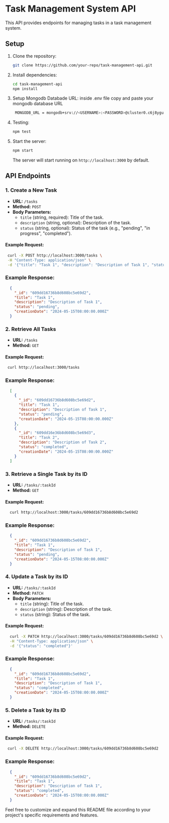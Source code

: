 # Task Management System API

This API provides endpoints for managing tasks in a task management system.

## Setup

1. Clone the repository:

    ```bash
    git clone https://github.com/your-repo/task-management-api.git
    ```

2. Install dependencies:

    ```bash
    cd task-management-api
    npm install
    ```

3. Setup Mongodb Databade URL:
   inside .env file copy and paste your mongodb database URL
   ```bash
    MONGODB_URL = mongodb+srv://<USERNAME>:<PASSWORD>@cluster0.c6j8ygu.mongodb.net/?retryWrites=true&w=majority&appName=Cluster0
   ```
4. Testing:

    ```bash
    npm test
    ```

4. Start the server:

    ```bash
    npm start
    ```

    The server will start running on `http://localhost:3000` by default.

## API Endpoints

### 1. Create a New Task

- **URL:** `/tasks`
- **Method:** `POST`
- **Body Parameters:**
  - `title` (string, required): Title of the task.
  - `description` (string, optional): Description of the task.
  - `status` (string, optional): Status of the task (e.g., "pending", "in progress", "completed").

#### Example Request:

   ```bash
    curl -X POST http://localhost:3000/tasks \
    -H "Content-Type: application/json" \
    -d '{"title": "Task 1", "description": "Description of Task 1", "status": "pending"}'
   ```

### Example Response:
  ```json
    {
      "_id": "609dd16736b8d608bc5e69d2",
      "title": "Task 1",
      "description": "Description of Task 1",
      "status": "pending",
      "creationDate": "2024-05-15T08:00:00.000Z"
    }
  ```

### 2. Retrieve All Tasks

- **URL:** `/tasks`
- **Method:** `GET`

#### Example Request:

   ```bash
    curl http://localhost:3000/tasks
   ```

### Example Response:
  ```json
    [
      {
        "_id": "609dd16736b8d608bc5e69d2",
        "title": "Task 1",
        "description": "Description of Task 1",
        "status": "pending",
        "creationDate": "2024-05-15T08:00:00.000Z"
      },
      {
        "_id": "609dd16e36b8d608bc5e69d3",
        "title": "Task 2",
        "description": "Description of Task 2",
        "status": "completed",
        "creationDate": "2024-05-15T08:00:00.000Z"
      }
    ]
   ```

### 3. Retrieve a Single Task by its ID

- **URL:** `/tasks/:taskId`
- **Method:** `GET`

#### Example Request:

  ```bash
    curl http://localhost:3000/tasks/609dd16736b8d608bc5e69d2
  ```


### Example Response:
  ```json
    {
      "_id": "609dd16736b8d608bc5e69d2",
      "title": "Task 1",
      "description": "Description of Task 1",
      "status": "pending",
      "creationDate": "2024-05-15T08:00:00.000Z"
    }
  ```

### 4. Update a Task by its ID

- **URL:** `/tasks/:taskId`
- **Method:** `PATCH`
- **Body Parameters:**
  - `title` (string): Title of the task.
  - `description` (string): Description of the task.
  - `status` (string): Status of the task.

#### Example Request:

  ```bash
    curl -X PATCH http://localhost:3000/tasks/609dd16736b8d608bc5e69d2 \
    -H "Content-Type: application/json" \
    -d '{"status": "completed"}'
  ```

### Example Response:
  ```json
    {
      "_id": "609dd16736b8d608bc5e69d2",
      "title": "Task 1",
      "description": "Description of Task 1",
      "status": "completed",
      "creationDate": "2024-05-15T08:00:00.000Z"
    }
   ```

### 5. Delete a Task by its ID

- **URL:** `/tasks/:taskId`
- **Method:** `DELETE`

#### Example Request:

   ```bash
    curl -X DELETE http://localhost:3000/tasks/609dd16736b8d608bc5e69d2
   ```


### Example Response:
  ```json
    {
      "_id": "609dd16736b8d608bc5e69d2",
      "title": "Task 1",
      "description": "Description of Task 1",
      "status": "completed",
      "creationDate": "2024-05-15T08:00:00.000Z"
    }
  ```
Feel free to customize and expand this README file according to your project's specific requirements and features.

